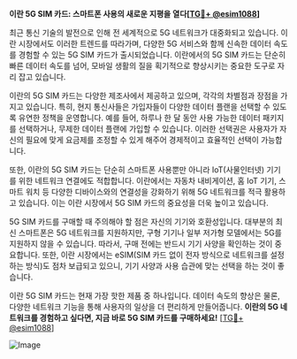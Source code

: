**이란 5G SIM 카드: 스마트폰 사용의 새로운 지평을 열다[[TG💪+ @esim1088](https://t.me/s/esim1088)]**

최근 통신 기술의 발전으로 인해 전 세계적으로 5G 네트워크가 대중화되고 있습니다. 이란 시장에서도 이러한 트렌드를 따라가며, 다양한 5G 서비스와 함께 신속한 데이터 속도를 경험할 수 있는 5G SIM 카드가 출시되었습니다. 이란에서의 5G SIM 카드는 단순히 빠른 데이터 속도를 넘어, 모바일 생활의 질을 획기적으로 향상시키는 중요한 도구로 자리 잡고 있습니다.

이란의 5G SIM 카드는 다양한 제조사에서 제공하고 있으며, 각각의 차별점과 장점을 가지고 있습니다. 특히, 현지 통신사들은 가입자들이 다양한 데이터 플랜을 선택할 수 있도록 유연한 정책을 운영합니다. 예를 들어, 하루나 한 달 동안 사용 가능한 데이터 패키지를 선택하거나, 무제한 데이터 플랜에 가입할 수 있습니다. 이러한 선택권은 사용자가 자신의 필요에 맞게 요금제를 조정할 수 있게 해주어 경제적이고 효율적인 선택이 가능합니다.

또한, 이란의 5G SIM 카드는 단순히 스마트폰 사용뿐만 아니라 IoT(사물인터넷) 기기를 위한 네트워크 연결에도 적합합니다. 이란에서는 자동차 내비게이션, 홈 IoT 기기, 스마트 워치 등 다양한 디바이스와의 연결성을 강화하기 위해 5G 네트워크를 적극 활용하고 있습니다. 이는 이란 시장에서 5G SIM 카드의 중요성을 더욱 높이고 있습니다.

5G SIM 카드를 구매할 때 주의해야 할 점은 자신의 기기와 호환성입니다. 대부분의 최신 스마트폰은 5G 네트워크를 지원하지만, 구형 기기나 일부 저가형 모델에서는 5G를 지원하지 않을 수 있습니다. 따라서, 구매 전에는 반드시 기기 사양을 확인하는 것이 중요합니다. 또한, 이란 시장에서는 eSIM(SIM 카드 없이 전자 방식으로 네트워크를 설정하는 방식)도 점차 보급되고 있으니, 기기 사양과 사용 습관에 맞는 선택을 하는 것이 좋습니다.

이란 5G SIM 카드는 현재 가장 핫한 제품 중 하나입니다. 데이터 속도의 향상은 물론, 다양한 네트워크 기능을 통해 사용자의 일상을 더 편리하게 만들어줍니다. **이란의 5G 네트워크를 경험하고 싶다면, 지금 바로 5G SIM 카드를 구매하세요!** [[TG💪+ @esim1088](https://t.me/s/esim1088)]

![Image](https://i.postimg.cc/Y0z9fWf4/image.png)
